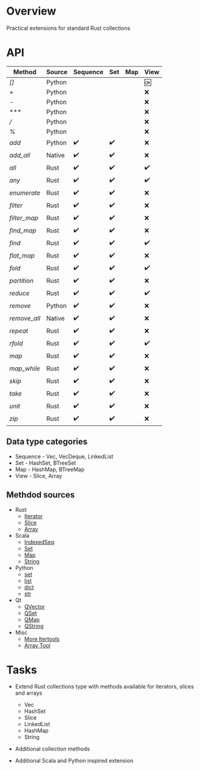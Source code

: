 # Overview

Practical extensions for standard Rust collections


# API

| Method       | Source | Sequence           | Set                | Map | View            |
|--------------|--------|--------------------|--------------------|-----|-----------------|
| *[]*         | Python |                    |                    |     | :ok:            |
| *+*          | Python |                    |                    |     | :x:             |
| *-*          | Python |                    |                    |     | :x:             |
| ***          | Python |                    |                    |     | :x:             |
| */*          | Python |                    |                    |     | :x:             |
| *%*          | Python |                    |                    |     | :x:             |
| *add*        | Python | :heavy_check_mark: | :heavy_check_mark: |     | :x:             |
| *add_all*    | Native | :heavy_check_mark: | :heavy_check_mark: |     | :x:             |
| *all*        | Rust   | :heavy_check_mark: | :heavy_check_mark: |     | :heavy_check_mark: |
| *any*        | Rust   | :heavy_check_mark: | :heavy_check_mark: |     | :heavy_check_mark: |
| *enumerate*  | Rust   | :heavy_check_mark: | :heavy_check_mark: |     | :x:             |
| *filter*     | Rust   | :heavy_check_mark: | :heavy_check_mark: |     | :x:             |
| *filter_map* | Rust   | :heavy_check_mark: | :heavy_check_mark: |     | :x:             |
| *find_map*   | Rust   | :heavy_check_mark: | :heavy_check_mark: |     | :x:             |
| *find*       | Rust   | :heavy_check_mark: | :heavy_check_mark: |     | :heavy_check_mark: |
| *flat_map*   | Rust   | :heavy_check_mark: | :heavy_check_mark: |     | :x:             |
| *fold*       | Rust   | :heavy_check_mark: | :heavy_check_mark: |     | :heavy_check_mark: |
| *partition*  | Rust   | :heavy_check_mark: | :heavy_check_mark: |     | :x:             |
| *reduce*     | Rust   | :heavy_check_mark: | :heavy_check_mark: |     | :heavy_check_mark: |
| *remove*     | Python | :heavy_check_mark: | :heavy_check_mark: |     | :x:             |
| *remove_all* | Native | :heavy_check_mark: | :heavy_check_mark: |     | :x:             |
| *repeat*     | Rust   | :heavy_check_mark: | :heavy_check_mark: |     | :x:             |
| *rfold*      | Rust   | :heavy_check_mark: | :heavy_check_mark: |     | :heavy_check_mark: |
| *map*        | Rust   | :heavy_check_mark: | :heavy_check_mark: |     | :x:             |
| *map_while*  | Rust   | :heavy_check_mark: | :heavy_check_mark: |     | :x:             |
| *skip*       | Rust   | :heavy_check_mark: | :heavy_check_mark: |     | :x:             |
| *take*       | Rust   | :heavy_check_mark: | :heavy_check_mark: |     | :x:             |
| *unit*       | Rust   | :heavy_check_mark: | :heavy_check_mark: |     | :x:             |
| *zip*        | Rust   | :heavy_check_mark: | :heavy_check_mark: |     | :x:             |

## Data type categories

- Sequence - Vec, VecDeque, LinkedList
- Set - HashSet, BTreeSet
- Map - HashMap, BTreeMap
- View - Slice, Array

## Methdod sources

- Rust
  - [Iterator](https://doc.rust-lang.org/std/iter/trait.Iterator.html)
  - [Slice](https://doc.rust-lang.org/std/primitive.slice.html)
  - [Array](https://doc.rust-lang.org/std/primitive.array.html)
- Scala
  - [IndexedSeq](https://www.scala-lang.org/api/3.3.1/scala/collection/immutable/IndexedSeq.html)
  - [Set](https://www.scala-lang.org/api/3.3.1/scala/collection/immutable/Set.html)
  - [Map](https://www.scala-lang.org/api/3.3.1/scala/collection/immutable/Map.html)
  - [String](https://www.scala-lang.org/api/3.3.1/scala/collection/StringOps.html)
- Python
  - [set](https://python-reference.readthedocs.io/en/latest/docs/sets/index.html)
  - [list](https://python-reference.readthedocs.io/en/latest/docs/list/index.html)
  - [dict](https://python-reference.readthedocs.io/en/latest/docs/dict/index.html)
  - [str](https://python-reference.readthedocs.io/en/latest/docs/str/index.html)
- Qt
  - [QVector](https://doc.qt.io/qt-6/qvector.html)
  - [QSet](https://doc.qt.io/qt-6/qset.html)
  - [QMap](https://doc.qt.io/qt-6/qmap.html)
  - [QString](https://doc.qt.io/qt-6/qstring.htm)
- Misc
  - [More Itertools](https://more-itertools.readthedocs.io/en/stable/api.html)
  - [Array Tool](https://github.com/danielpclark/array_tool/tree/master)

# Tasks

- Extend Rust collections type with methods available for iterators, slices and arrays
  - Vec
  - HashSet
  - Slice
  - LinkedList
  - HashMap
  - String


- Additional collection methods


- Additional Scala and Python inspired extension
